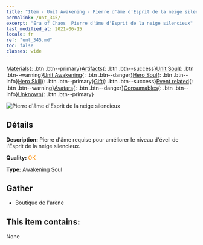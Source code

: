 ```yaml
---
title: "Item - Unit Awakening - Pierre d'âme d'Esprit de la neige silencieux"
permalink: /unt_345/
excerpt: "Era of Chaos  Pierre d'âme d'Esprit de la neige silencieux"
last_modified_at: 2021-06-15
locale: fr
ref: "unt_345.md"
toc: false
classes: wide
---
```

 [Materials](/ItemsFR/){: .btn .btn--primary}[Artifacts](/ItemsFR/Artifacts/){: .btn .btn--success}[Unit Soul](/ItemsFR/UnitSoul/){: .btn .btn--warning}[Unit Awakening](/ItemsFR/UnitAwakening/){: .btn .btn--danger}[Hero Soul](/ItemsFR/HeroSoul/){: .btn .btn--info}[Hero Skill](/ItemsFR/HeroSkill/){: .btn .btn--primary}[Gift](/ItemsFR/Gift/){: .btn .btn--success}[Event related](/ItemsFR/Events/){: .btn .btn--warning}[Avatars](/ItemsFR/Avatars/){: .btn .btn--danger}[Consumables](/ItemsFR/Consumables/){: .btn .btn--info}[Unknown](/ItemsFR/Unknown/){: .btn .btn--primary}

 ![Pierre d'âme d'Esprit de la neige silencieux](/images/u/tia_bingyuansu.jpg)

## Détails
 **Description:** Pierre d'âme requise pour améliorer le niveau d'éveil de l'Esprit de la neige silencieux.

 **Quality:** <span style="color: #FF8C00">OK</span>

 **Type:** Awakening Soul

## Gather

*    Boutique de l'arène 

## This item contains:

  None

